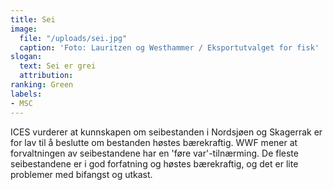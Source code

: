 ```yaml
---
title: Sei
image:
  file: "/uploads/sei.jpg"
  caption: 'Foto: Lauritzen og Westhammer / Eksportutvalget for fisk'
slogan: 
  text: Sei er grei
  attribution: 
ranking: Green
labels:
- MSC
---
```


ICES vurderer at kunnskapen om seibestanden i Nordsjøen og Skagerrak er for lav til å beslutte om bestanden høstes bærekraftig. WWF mener at forvaltningen av seibestandene har en 'føre var'-tilnærming. De fleste seibestandene er i god forfatning og høstes bærekraftig, og det er lite problemer med bifangst og utkast.
